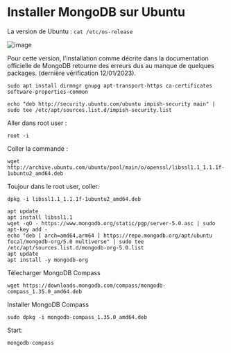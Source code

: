 # Installer MongoDB sur Ubuntu

La version de Ubuntu : ```cat /etc/os-release```

![image](https://user-images.githubusercontent.com/73080397/212052665-cc4f0f36-47f7-47ae-87e4-cd1026989cd0.png)

Pour cette version, l'installation comme décrite dans la documentation officielle de MongoDB retourne des erreurs dus au manque de quelques packages. (dernière vérification 12/01/2023).

```
sudo apt install dirmngr gnupg apt-transport-https ca-certificates software-properties-common
```

```
echo "deb http://security.ubuntu.com/ubuntu impish-security main" | sudo tee /etc/apt/sources.list.d/impish-security.list
```

Aller dans root user :

```
root -i
```

Coller la commande :
```
wget http://archive.ubuntu.com/ubuntu/pool/main/o/openssl/libssl1.1_1.1.1f-1ubuntu2_amd64.deb
```

Toujour dans le root user, coller:

```
dpkg -i libssl1.1_1.1.1f-1ubuntu2_amd64.deb
```

```
apt update
apt install libssl1.1
wget -qO - https://www.mongodb.org/static/pgp/server-5.0.asc | sudo apt-key add -
echo "deb [ arch=amd64,arm64 ] https://repo.mongodb.org/apt/ubuntu focal/mongodb-org/5.0 multiverse" | sudo tee /etc/apt/sources.list.d/mongodb-org-5.0.list
apt update
apt install -y mongodb-org
```


Télecharger MongoDB Compass
```
wget https://downloads.mongodb.com/compass/mongodb-compass_1.35.0_amd64.deb
```

Installer MongoDB Compass
```
sudo dpkg -i mongodb-compass_1.35.0_amd64.deb
```
Start:
```
mongodb-compass
```
